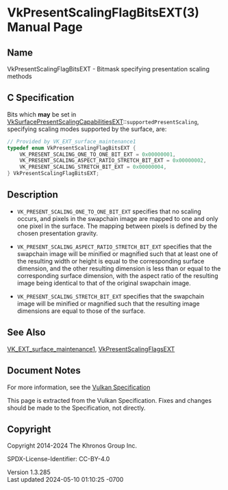 # VkPresentScalingFlagBitsEXT(3) Manual Page

## Name

VkPresentScalingFlagBitsEXT - Bitmask specifying presentation scaling
methods



## <a href="#_c_specification" class="anchor"></a>C Specification

Bits which **may** be set in
[VkSurfacePresentScalingCapabilitiesEXT](https://registry.khronos.org/vulkan/specs/1.3-extensions/man/html/VkSurfacePresentScalingCapabilitiesEXT.html)::`supportedPresentScaling`,
specifying scaling modes supported by the surface, are:

``` c
// Provided by VK_EXT_surface_maintenance1
typedef enum VkPresentScalingFlagBitsEXT {
    VK_PRESENT_SCALING_ONE_TO_ONE_BIT_EXT = 0x00000001,
    VK_PRESENT_SCALING_ASPECT_RATIO_STRETCH_BIT_EXT = 0x00000002,
    VK_PRESENT_SCALING_STRETCH_BIT_EXT = 0x00000004,
} VkPresentScalingFlagBitsEXT;
```

## <a href="#_description" class="anchor"></a>Description

- `VK_PRESENT_SCALING_ONE_TO_ONE_BIT_EXT` specifies that no scaling
  occurs, and pixels in the swapchain image are mapped to one and only
  one pixel in the surface. The mapping between pixels is defined by the
  chosen presentation gravity.

- `VK_PRESENT_SCALING_ASPECT_RATIO_STRETCH_BIT_EXT` specifies that the
  swapchain image will be minified or magnified such that at least one
  of the resulting width or height is equal to the corresponding surface
  dimension, and the other resulting dimension is less than or equal to
  the corresponding surface dimension, with the aspect ratio of the
  resulting image being identical to that of the original swapchain
  image.

- `VK_PRESENT_SCALING_STRETCH_BIT_EXT` specifies that the swapchain
  image will be minified or magnified such that the resulting image
  dimensions are equal to those of the surface.

## <a href="#_see_also" class="anchor"></a>See Also

[VK_EXT_surface_maintenance1](https://registry.khronos.org/vulkan/specs/1.3-extensions/man/html/VK_EXT_surface_maintenance1.html),
[VkPresentScalingFlagsEXT](https://registry.khronos.org/vulkan/specs/1.3-extensions/man/html/VkPresentScalingFlagsEXT.html)

## <a href="#_document_notes" class="anchor"></a>Document Notes

For more information, see the <a
href="https://registry.khronos.org/vulkan/specs/1.3-extensions/html/vkspec.html#VkPresentScalingFlagBitsEXT"
target="_blank" rel="noopener">Vulkan Specification</a>

This page is extracted from the Vulkan Specification. Fixes and changes
should be made to the Specification, not directly.

## <a href="#_copyright" class="anchor"></a>Copyright

Copyright 2014-2024 The Khronos Group Inc.

SPDX-License-Identifier: CC-BY-4.0

Version 1.3.285  
Last updated 2024-05-10 01:10:25 -0700
